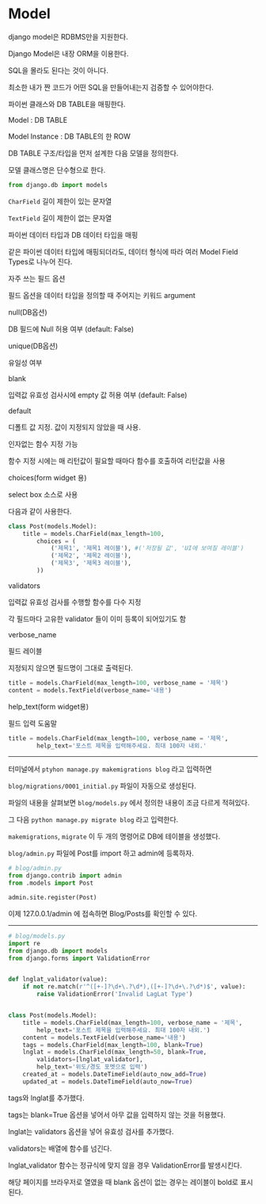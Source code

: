 # Model

django model은 RDBMS만을 지원한다.

Django Model은 내장 ORM을 이용한다.

SQL을 몰라도 된다는 것이 아니다.

최소한 내가 짠 코드가 어떤 SQL을 만들어내는지 검증할 수 있어야한다.

파이썬 클래스와 DB TABLE을 매핑한다.

Model : DB TABLE

Model Instance : DB TABLE의 한 ROW

DB TABLE 구조/타입을 먼저 설계한 다음 모델을 정의한다.

모델 클래스명은 단수형으로 한다.

```py
from django.db import models

```

`CharField` 길이 제한이 있는 문자열

`TextField` 길이 제한이 없는 문자열

파이썬 데이터 타입과 DB 데이터 타입을 매핑

같은 파이썬 데이터 타입에 매핑되더라도, 데이터 형식에 따라 여러 Model Field Types로 나누어 진다.

자주 쓰는 필드 옵션

필드 옵션을 데이터 타입을 정의할 때 주어지는 키워드 argument

null(DB옵션)

DB 필드에 Null 허용 여부 (default: False)

unique(DB옵션)

유일성 여부

blank

입력값 유효성 검사시에 empty 값 허용 여부 (default: False)

default

디폴트 값 지정. 값이 지정되지 않았을 때 사용.

인자없는 함수 지정 가능

함수 지정 시에는 매 리턴값이 필요할 때마다 함수를 호출하여 리턴값을 사용

choices(form widget 용)

select box 소스로 사용

다음과 같이 사용한다.

```py
class Post(models.Model):
    title = models.CharField(max_length=100,
        choices = (
            ('제목1', '제목1 레이블'), #('저장될 값', 'UI에 보여질 레이블')
            ('제목2', '제목2 레이블'),
            ('제목3', '제목3 레이블'),
        ))
```

validators

입력값 유효성 검사를 수행할 함수를 다수 지정

각 필드마다 고유한 validator 들이 이미 등록이 되어있기도 함

verbose_name

필드 레이블

지정되지 않으면 필드명이 그대로 출력된다. 

```py
title = models.CharField(max_length=100, verbose_name = '제목')
content = models.TextField(verbose_name='내용')
```

help_text(form widget용)

필드 입력 도움말

```py
title = models.CharField(max_length=100, verbose_name = '제목',
        help_text='포스트 제목을 입력해주세요. 최대 100자 내외.'
```

----

터미널에서 `ptyhon manage.py makemigrations blog` 라고 입력하면 

`blog/migrations/0001_initial.py` 파일이 자동으로 생성된다.

파일의 내용을 살펴보면 `blog/models.py` 에서 정의한 내용이 조금 다르게 적혀있다.

그 다음 `python manage.py migrate blog` 라고 입력한다.

`makemigrations`, `migrate` 이 두 개의 명령어로 DB에 테이블을 생성했다.

`blog/admin.py` 파일에 Post를 import 하고 admin에 등록하자.

```py
# blog/admin.py
from django.contrib import admin
from .models import Post

admin.site.register(Post)
```

이제 127.0.0.1/admin 에 접속하면 Blog/Posts를 확인할 수 있다.

----

```py
# blog/models.py
import re
from django.db import models
from django.forms import ValidationError


def lnglat_validator(value):
    if not re.match(r'^([+-]?\d+\.?\d*),([+-]?\d+\.?\d*)$', value):
        raise ValidationError('Invalid LagLat Type')


class Post(models.Model):
    title = models.CharField(max_length=100, verbose_name = '제목',
        help_text='포스트 제목을 입력해주세요. 최대 100자 내외.')
    content = models.TextField(verbose_name='내용')
    tags = models.CharField(max_length=100, blank=True)
    lnglat = models.CharField(max_length=50, blank=True,
        validators=[lnglat_validator],
        help_text='위도/경도 포멧으로 입력')
    created_at = models.DateTimeField(auto_now_add=True)
    updated_at = models.DateTimeField(auto_now=True)
```

tags와 lnglat를 추가했다.

tags는 blank=True 옵션을 넣어서 아무 값을 입력하지 않는 것을 허용했다.

lnglat는 validators 옵션을 넣어 유효성 검사를 추가했다.

validators는 배열에 함수를 넘긴다.

lnglat_validator 함수는 정규식에 맞지 않을 경우 ValidationError를 발생시킨다.

해당 페이지를 브라우저로 열였을 때 blank 옵션이 없는 경우는 레이블이 bold로 표시된다.

